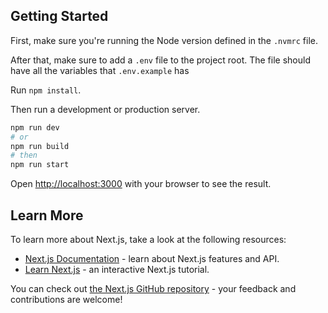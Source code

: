 ## Getting Started

First, make sure you're running the Node version defined in the `.nvmrc` file.

After that, make sure to add a `.env` file to the project root. The file should have all the variables that `.env.example` has

Run `npm install`.

Then run a development or production server.

```bash
npm run dev
# or
npm run build 
# then
npm run start
```

Open [http://localhost:3000](http://localhost:3000) with your browser to see the result.

## Learn More

To learn more about Next.js, take a look at the following resources:

- [Next.js Documentation](https://nextjs.org/docs) - learn about Next.js features and API.
- [Learn Next.js](https://nextjs.org/learn) - an interactive Next.js tutorial.

You can check out [the Next.js GitHub repository](https://github.com/vercel/next.js/) - your feedback and contributions are welcome!
